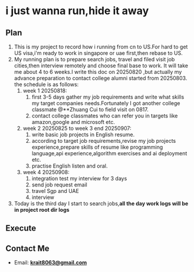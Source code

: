 # i just wanna run,hide it away
## Plan
1. This is my project to record how i running from cn to US.For hard to get US visa,i'm ready to work in singapore or uae first,then rebase to US.
2. My running plan is to prepare search jobs, travel and filed visit job cities,then interview remotely and choose final base to work. It will take me about 4 to 6 weeks.I write this doc on 20250820 ,but actually my advance preparation to contact college alumni started from 20250803. the schedule is as follows:
   1. week 1 20250818: 
      1. first 3-5 days gather my job requirements and write what skills my target companies needs.Fortunately I got another college classmate @**Zhuang Cui to field visit on 0817.
      2. contact college classmates who can refer you in targets like amazon,google and microsoft etc.
   2. week 2 20250825 to week 3 end 20250907:
      1. write basic job projects in English resume.
      2. according to target job requirements,revise my job projects experience,prepare skills of resume like programming language,api experience,algorithm exercises and ai deployment etc.
      3. practise English listen and oral.
   3. week 4 20250908: 
      1. integration test my interview for 3 days 
      2. send job request email
      3. travel Sgp and UAE 
      4. interview
3. Today is the third day I start to search jobs,**all the day work logs will be in project root dir logs**

## Execute

## Contact Me
* Email: **krait8063@gmail.com**


